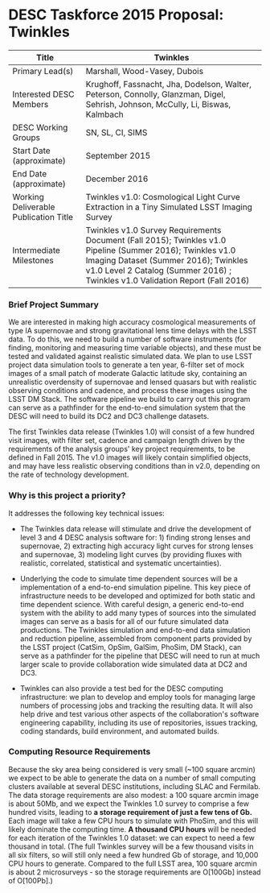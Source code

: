 
# DESC Taskforce 2015 Proposal: Twinkles

| Title|Twinkles|
|----------|-------------------------|
| Primary Lead(s)                       | Marshall, Wood-Vasey, Dubois |                                  |---------------------------------------|--------------------------------------------------------------|
| Interested DESC Members               | Krughoff, Fassnacht, Jha, Dodelson, Walter, Peterson, Connolly, Glanzman, Digel, Sehrish, Johnson, McCully, Li, Biswas, Kalmbach |
| DESC Working Groups                   | SN, SL, CI, SIMS                                              |---------------------------------------|--------------------------------------------------------------|
| Start Date (approximate)              | September 2015                                                     |---------------------------------------|--------------------------------------------------------------|
| End Date (approximate)                | December 2016                                                     |---------------------------------------|--------------------------------------------------------------|
| Working Deliverable Publication Title | Twinkles v1.0: Cosmological Light Curve Extraction in a Tiny Simulated LSST Imaging Survey |
| Intermediate Milestones               | Twinkles v1.0 Survey Requirements Document (Fall 2015); Twinkles v1.0 Pipeline (Summer 2016); Twinkles v1.0 Imaging Dataset (Summer 2016); Twinkles v1.0 Level 2 Catalog (Summer 2016) ; Twinkles v1.0 Validation Report (Fall 2016)                                                             |---------------------------------------|--------------------------------------------------------------|


### Brief Project Summary

We are interested in making high accuracy cosmological measurements of type IA supernovae and strong gravitational lens time delays with the LSST data. To do this, we need to build a number of software instruments (for finding, monitoring and measuring time variable objects), and these must be tested and validated against realistic simulated data. We plan to use LSST project data simulation tools to generate a ten year, 6-filter set of mock images of a small patch of moderate Galactic latitude sky, containing an unrealistic overdensity of supernovae and lensed quasars but with realistic observing conditions and cadence, and process these images using the LSST DM Stack. The software pipeline we build to carry out this program can serve as a pathfinder for the end-to-end simulation system that the DESC will need to build its DC2 and DC3 challenge datasets.

The first Twinkles data release (Twinkles 1.0) will consist of a few hundred visit images, with filter set, cadence and campaign length driven by the requirements of the analysis groups' key project requirements, to be defined in Fall 2015. The v1.0 images will likely contain simplified objects, and may have less realistic observing conditions than in v2.0, depending on the rate of technology development.


### Why is this project a priority?

It addresses the following key technical issues:

* The Twinkles data release will stimulate and drive the development of level 3 and 4 DESC analysis software for: 1) finding strong lenses and supernovae, 2) extracting high accuracy light curves for strong lenses and supernovae, 3) modeling light curves (by providing fluxes with realistic, correlated, statistical and systematic uncertainties).

* Underlying the code to simulate time dependent sources will be a implementation of a end-to-end simulation pipeline. This key piece of infrastructure needs to be developed and optimized for both static and time dependent science. With careful design, a generic end-to-end system with the ability to add many types of sources into the simulated images can serve as a basis for all of our future simulated data productions. The Twinkles simulation and end-to-end data simulation and reduction pipeline, assembled from component parts provided by the LSST project (CatSim, OpSim, GalSim, PhoSim, DM Stack), can serve as a pathfinder for the pipeline that DESC will need to run at much larger scale to provide collaboration wide simulated data at DC2 and DC3.

* Twinkles can also provide a test bed for the DESC computing infrastructure: we plan to develop and employ tools for managing large numbers of processing jobs and tracking the resulting data. It will also help drive and test various other aspects of the collaboration's software engineering capability, including its use of repositories, issues tracking, coding standards, build environment, and automated builds.


### Computing Resource Requirements

Because the sky area being considered is very small (~100 square arcmin) we expect to be able to generate the data on a number of small computing clusters available at several DESC institutions, including SLAC and Fermilab. The data storage requirements are also modest: a 100 square arcmin image is about 50Mb, and we expect the Twinkles 1.0 survey to comprise a few hundred visits, leading to **a storage requirement of just a few tens of Gb.** Each image will take a few CPU hours to simulate with PhoSim, and this will likely dominate the computing time. **A thousand CPU hours** will be needed for each iteration of the Twinkles 1.0 dataset: we can expect to need a few thousand in total. (The full Twinkles survey will be a few thousand visits in all six filters, so will still only need a few hundred Gb of storage, and 10,000 CPU hours to generate. Compared to the full LSST area, 100 square arcmin is about 2 microsurveys - so the storage requirements are O[100Gb] instead of O[100Pb].)

